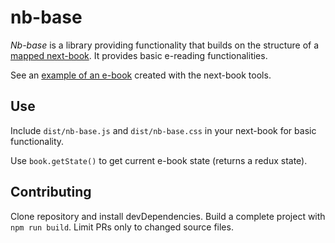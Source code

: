 # nb-base

_Nb-base_ is a library providing functionality that builds on the structure of a [mapped next-book][mapper]. It provides basic e-reading functionalities.

See an [example of an e-book][fc] created with the next-book tools.

## Use

Include `dist/nb-base.js` and `dist/nb-base.css` in your next-book for basic functionality.

Use `book.getState()` to get current e-book state (returns a redux state).

## Contributing

Clone repository and install devDependencies. Build a complete project with `npm run build`. Limit PRs only to changed source files.

[fc]: https://github.com/next-book/free-culture/
[mapper]: http://next-book.github.io/nb-mapper/
[api]: http://next-book.github.io/nb-mapper/api
[options]: http://next-book.github.io/nb-mapper/api/#options
